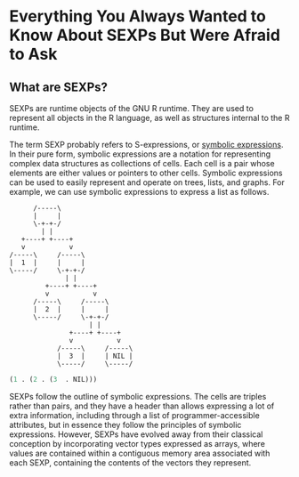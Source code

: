 # Everything You Always Wanted to Know About SEXPs But Were Afraid to Ask



## What are SEXPs?

SEXPs are runtime objects of the GNU R runtime. They are used to represent all
objects in the R language, as well as structures internal to the R runtime. 

The term SEXP probably refers to S-expressions, or [symbolic
expressions](http://www-formal.stanford.edu/jmc/recursive/recursive.html). In
their pure form, symbolic expressions are a notation for representing complex
data structures as collections of cells. Each cell is a pair whose elements are
either values or pointers to other cells. Symbolic expressions can be used to
easily represent and operate on trees, lists, and graphs. For example, we can
use symbolic expressions to express a list as follows.

``` {ditaa}
      /-----\
      |     |
      \-+-+-/
        | |
   +----+ +----+
   v           v
/-----\     /-----\
|  1  |     |     |
\-----/     \-+-+-/
              | |
         +----+ +----+
         v           v
      /-----\     /-----\
      |  2  |     |     |
      \-----/     \-+-+-/
                    | |
               +----+ +----+
               v           v
            /-----\     /-----\
            |  3  |     | NIL |
            \-----/     \-----/
```

```lisp
(1 . (2 . (3  . NIL)))
```

SEXPs follow the outline of symbolic expressions. The cells are triples rather
than pairs, and they have a header than allows expressing a lot of extra
information, including through a list of programmer-accessible attributes, but
in essence they follow the principles of symbolic expressions. However, SEXPs
have evolved away from their classical conception by incorporating vector types
expressed as arrays, where values are contained within a contiguous memory area
associated with each SEXP, containing the contents of the vectors they
represent. 

